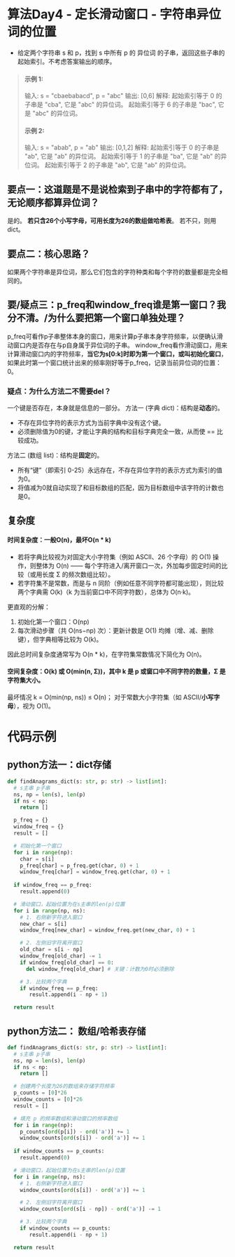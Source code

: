 # 算法Day4 - 定长滑动窗口 - 字符串异位词的位置
- 给定两个字符串 s 和 p，找到 s 中所有 p 的 异位词 的子串，返回这些子串的起始索引。不考虑答案输出的顺序。

> #### 示例 1:
>输入: s = "cbaebabacd", p = "abc"
>输出: [0,6]
>解释:
>起始索引等于 0 的子串是 "cba", 它是 "abc" 的异位词。
>起始索引等于 6 的子串是 "bac", 它是 "abc" 的异位词。
> 
> #### 示例 2:
>输入: s = "abab", p = "ab"
>输出: [0,1,2]
>解释:
>起始索引等于 0 的子串是 "ab", 它是 "ab" 的异位词。
>起始索引等于 1 的子串是 "ba", 它是 "ab" 的异位词。
>起始索引等于 2 的子串是 "ab", 它是 "ab" 的异位词。

## 要点一：这道题是不是说检索到子串中的字符都有了，无论顺序都算异位词？
是的。
**若只含26个小写字母，可用长度为26的数组做哈希表**。
若不只，则用dict。

## 要点二：核心思路？
如果两个字符串是异位词，那么它们包含的字符种类和每个字符的数量都是完全相同的。

## 要/疑点三：p_freq和window_freq谁是第一窗口？我分不清。/为什么要把第一个窗口单独处理？
p_freq可看作p子串整体本身的窗口，用来计算p子串本身字符频率，以便确认滑动窗口内是否存在与p自身属于异位词的子串。
window_freq看作滑动窗口，用来计算滑动窗口内的字符频率，**当它为s[0:k]时即为第一个窗口，或叫初始化窗口**，如果此时第一个窗口统计出来的频率刚好等于p_freq，记录当前异位词的位置：0。

### 疑点：为什么方法二不需要del？
一个键是否存在，本身就是信息的一部分。
方法一 (字典 dict)：结构是**动态**的。
 - 不存在异位字符的表示方式为当前字典中没有这个键。
 - 必须删除值为0的键，才能让字典的结构和目标字典完全一致，从而使 == 比较成功。

方法二 (数组 list)：结构是**固定**的。
 - 所有“键”（即索引 0-25）永远存在，不存在异位字符的表示方式为索引的值为0。
 - 将值减为0就自动实现了和目标数组的匹配，因为目标数组中该字符的计数也是0。

## 复杂度
#### 时间复杂度：一般O(n)，最坏O(n * k) 
- 若将字典比较视为对固定大小字符集（例如 ASCII、26 个字母）的 O(1) 操作，则整体为 O(n) —— 每个字符进入/离开窗口一次，外加每步固定时间的比较（或用长度 Σ 的频次数组比较）。
- 若字符集不是常数，而是与 n 同阶（例如任意不同字符都可能出现），则比较两个字典需 O(k)（k 为当前窗口中不同字符数），总体为 O(n·k)。

更直观的分解：
1. 初始化第一个窗口：O(np)
2. 每次滑动步骤（共 O(ns−np) 次）：更新计数是 O(1) 均摊（增、减、删除键），但字典相等比较为 O(k)。

因此总时间复杂度通常写为 O(n * k)，在字符集常数情况下简化为 O(n)。
#### 空间复杂度：O(k) 或 O(min(n, Σ))，其中 k 是 p 或窗口中不同字符的数量，Σ 是字符集大小。
最坏情况 k = O(min(np, ns)) ≤ O(n)；
对于常数大小字符集（如 ASCII/**小写字母**），视为 O(1)。

# 代码示例
## python方法一：dict存储
```python
def findAnagrams_dict(s: str, p: str) -> list[int]:
  # s主串 p子串
  ns, np = len(s), len(p)
  if ns < np:
    return []

  p_freq = {}
  window_freq = {}
  result = []

  # 初始化第一个窗口
  for i in range(np):
    char = s[i]
    p_freq[char] = p_freq.get(char, 0) + 1
    window_freq[char] = window_freq.get(char, 0) + 1
    
  if window_freq == p_freq:
    result.append(0)

  # 滑动窗口，起始位置为在s主串的len(p)位置
  for i in range(np, ns):
    # 1. 右侧新字符进入窗口
    new_char = s[i]
    window_freq[new_char] = window_freq.get(new_char, 0) + 1

    # 2. 左侧旧字符离开窗口
    old_char = s[i - np]
    window_freq[old_char] -= 1
    if window_freq[old_char] == 0:
      del window_freq[old_char] # 关键：计数为0时必须删除

    # 3. 比较两个字典
    if window_freq == p_freq:
       result.append(i - np + 1)

  return result
```

## python方法二： 数组/哈希表存储
```python
def findAnagrams_dict(s: str, p: str) -> list[int]:
  # s主串 p子串
  ns, np = len(s), len(p)
  if ns < np:
    return []

  # 创建两个长度为26的数组来存储字符频率 
  p_counts = [0]*26
  window_counts = [0]*26
  result = []

  # 填充 p 的频率数组和滑动窗口的频率数组
  for i in range(np):
    p_counts[ord(p[i]) - ord('a')] += 1
    window_counts[ord(s[i]) - ord('a')] += 1
    
  if window_counts == p_counts:
    result.append(0)

  # 滑动窗口，起始位置为在s主串的len(p)位置
  for i in range(np, ns):
    # 1. 右侧新字符进入窗口
    window_counts[ord(s[i]) - ord('a')] += 1

    # 2. 左侧旧字符离开窗口
    window_counts[ord(s[i - np]) - ord('a')] -= 1

    # 3. 比较两个字典
    if window_counts == p_counts:
       result.append(i - np + 1)

  return result
```